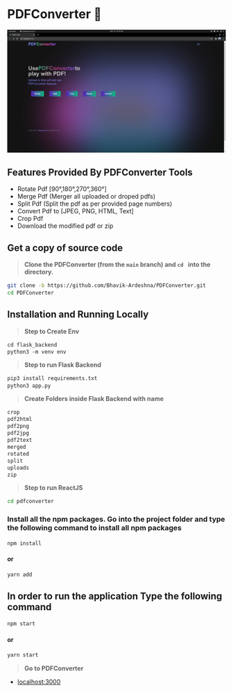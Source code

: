 
# PDFConverter 👋
<img src="https://github.com/Bhavik-Ardeshna/PDFConverter/blob/main/assests/home.png" >

## Features Provided By PDFConverter Tools

- Rotate Pdf [90&#176;,180&#176;,270&#176;,360&#176;]
- Merge Pdf (Merger all uploaded or droped pdfs)
- Split Pdf (Split the pdf as per provided page numbers)
- Convert Pdf to [JPEG, PNG, HTML, Text]
- Crop Pdf
- Download the modified pdf or zip

## Get a copy of source code

> **Clone the PDFConverter (from the `main` branch) and `cd ` into the directory.**

```sh
git clone -b https://github.com/Bhavik-Ardeshna/PDFConverter.git
cd PDFConverter
```

## Installation and Running Locally
> **Step to Create Env**
```
cd flask_backend
python3 -m venv env
```

> **Step to run Flask Backend**

```sh
pip3 install requirements.txt
python3 app.py
```

> **Create Folders inside Flask Backend with name**
```
crop
pdf2html
pdf2png
pdf2jpg
pdf2text
merged
rotated
split
uploads
zip
```

> **Step to run ReactJS**

```sh
cd pdfconverter
```

### Install all the npm packages. Go into the project folder and type the following command to install all npm packages

```bash
npm install
```

#### or

```bash
yarn add
```

## In order to run the application Type the following command

```bash
npm start
```

#### or

```bash
yarn start
```

> **Go to PDFConverter**

- [localhost:3000](https://localhost:3000)

